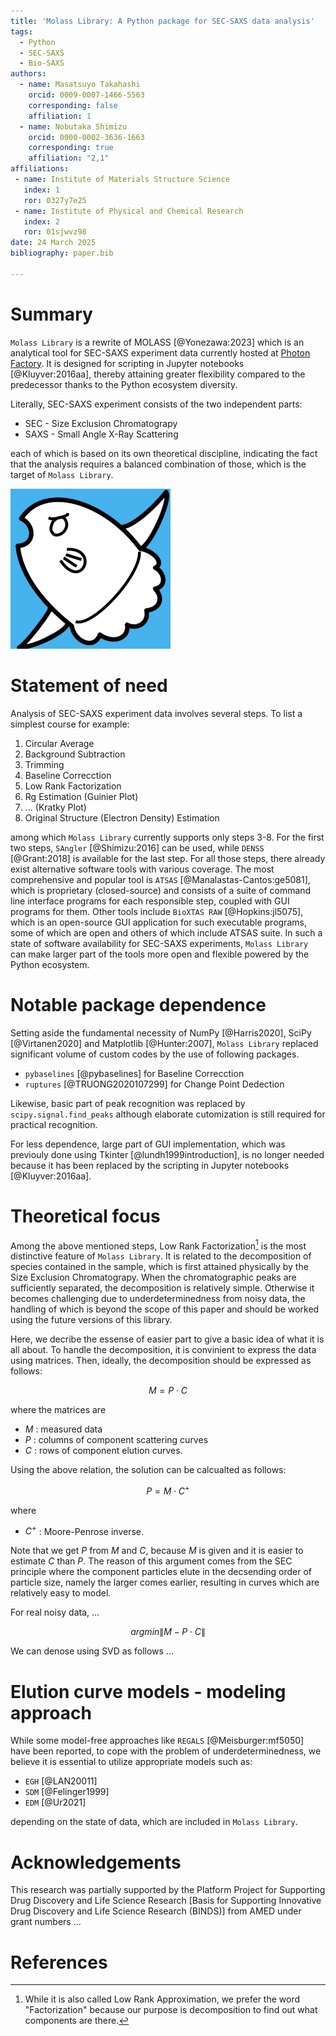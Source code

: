 ```yaml
---
title: 'Molass Library: A Python package for SEC-SAXS data analysis'
tags:
  - Python
  - SEC-SAXS
  - Bio-SAXS
authors:
  - name: Masatsuyo Takahashi
    orcid: 0009-0007-1466-5563
    corresponding: false    
    affiliation: 1
  - name: Nobutaka Shimizu
    orcid: 0000-0002-3636-1663
    corresponding: true
    affiliation: "2,1"
affiliations:
 - name: Institute of Materials Structure Science
   index: 1
   ror: 0327y7e25
 - name: Institute of Physical and Chemical Research
   index: 2
   ror: 01sjwvz98
date: 24 March 2025
bibliography: paper.bib

---
```


# Summary

`Molass Library` is a rewrite of MOLASS [@Yonezawa:2023] which is an analytical tool for SEC-SAXS experiment data currently hosted at [Photon Factory](https://pfwww.kek.jp/saxs/MOLASS.html). It is designed for scripting in Jupyter notebooks [@Kluyver:2016aa], thereby attaining greater flexibility compared to the predecessor thanks to the Python ecosystem diversity.

Literally, SEC-SAXS experiment consists of the two independent parts:

* SEC - Size Exclusion Chromatograpy
* SAXS - Small Angle X-Ray Scattering

each of which is based on its own theoretical discipline, indicating the fact that the analysis requires a balanced combination of those, which is the target of `Molass Library`.

![Logo of Molass Library designed by K. Yatabe](docs/_static/molass_256.png)

# Statement of need

Analysis of SEC-SAXS experiment data involves several steps. To list a simplest course for example:

1. Circular Average
2. Background Subtraction
3. Trimming
4. Baseline Correcction
5. Low Rank Factorization
6. Rg Estimation (Guinier Plot)
8. ... (Kratky Plot)
9. Original Structure (Electron Density) Estimation

among which `Molass Library` currently supports only steps 3-8. For the first two steps, `SAngler` [@Shimizu:2016] can be used, while `DENSS` [@Grant:2018] is available for the last step. For all those steps, there already exist alternative software tools with various coverage. The most comprehensive and popular tool is `ATSAS` [@Manalastas-Cantos:ge5081], which is proprietary (closed-source) and consists of a suite of command line interface programs for each responsible step, coupled with GUI programs for them. Other tools include `BioXTAS RAW` [@Hopkins:jl5075], which is an open-source GUI application for such executable programs, some of which are open and others of which include ATSAS suite. In such a state of software availability for SEC-SAXS experiments, `Molass Library` can make larger part of the tools more open and flexible powered by the Python ecosystem.

# Notable package dependence

Setting aside the fundamental necessity of NumPy [@Harris2020], SciPy [@Virtanen2020] and Matplotlib [@Hunter:2007], `Molass Library` replaced significant volume of custom codes by the use of following packages.

* `pybaselines` [@pybaselines] for Baseline Correcction
* `ruptures` [@TRUONG2020107299] for Change Point Dedection

Likewise, basic part of peak recognition was replaced by `scipy.signal.find_peaks` although elaborate cutomization is still required for practical recognition.

For less dependence, large part of GUI implementation, which was previouly done using Tkinter [@lundh1999introduction], is no longer needed because it has been replaced by the scripting in Jupyter notebooks [@Kluyver:2016aa].

# Theoretical focus

Among the above mentioned steps, Low Rank Factorization[^1] is the most distinctive feature of `Molass Library`. It is related to the decomposition of species contained in the sample, which is first attained physically by the Size Exclusion Chromatograpy. When the chromatographic peaks are sufficiently separated, the decomposition is relatively simple. Otherwise it becomes challenging due to underdeterminedness from noisy data, the handling of which is beyond the scope of this paper and should be worked using the future versions of this library.

Here, we decribe the essense of easier part to give a basic idea of what it is all about. To handle the decomposition, it is convinient to express the data using matrices. Then, ideally, the decomposition should be expressed as follows:

$$ M = P \cdot C $$

where the matrices are

* $M$ : measured data
* $P$ : columns of component scattering curves
* $C$ : rows of component elution curves.

[^1]: While it is also called Low Rank Approximation, we prefer the word "Factorization" because our purpose is decomposition to find out what components are there.

Using the above relation, the solution can be calcualted as follows:

$$ P = M \cdot C^{+} $$

where

* $C^{+}$ : Moore-Penrose inverse.

Note that we get $P$ from $M$ and $C$, because $M$ is given and it is easier to estimate $C$ than $P$. The reason of this argument comes from the SEC principle where the component particles elute in the decsending order of particle size, namely the larger comes earlier, resulting in curves which are relatively easy to model.

For real noisy data, ... 

$$ argmin \| M - P \cdot C \|  $$

We can denose using SVD as follows ...

# Elution curve models - modeling approach

While some model-free approaches like `REGALS` [@Meisburger:mf5050] have been reported, to cope with the problem of underdeterminedness, we believe it is essential to utilize appropriate models such as:

* `EGH` [@LAN20011]
* `SDM` [@Felinger1999]
* `EDM` [@Ur2021]

depending on the state of data, which are included in `Molass Library`.

# Acknowledgements

This research was partially supported by the Platform Project for Supporting Drug Discovery and Life Science Research [Basis for Supporting Innovative Drug Discovery and Life Science Research (BINDS)] from AMED under grant numbers ...

# References

